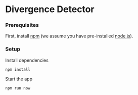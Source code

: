 # Divergence Detector

### Prerequisites

First, install [npm](https://www.npmjs.com) (we assume you have pre-installed [node.js](https://nodejs.org)).

### Setup

Install dependencies

    npm install

Start the app

    npm run now